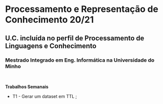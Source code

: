 # Processamento e Representação de Conhecimento 20/21
## U.C. incluída no perfil de Processamento de Linguagens e Conhecimento
### Mestrado Integrado em Eng. Informática na Universidade do Minho 
<br/>


<b> Trabalhos Semanais </b>
  * T1 - Gerar um dataset em TTL ;
<br/>

